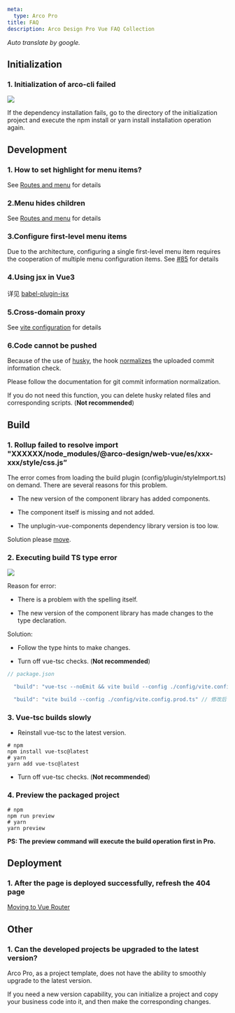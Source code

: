 ```yaml
meta:
  type: Arco Pro
title: FAQ
description: Arco Design Pro Vue FAQ Collection
```

*Auto translate by google.*

## Initialization

### 1. Initialization of arco-cli failed

![](https://p3-armor.byteimg.com/tos-cn-i-49unhts6dw/iShot_2022-05-26_16.12.14.png~tplv-49unhts6dw-image.image)

If the dependency installation fails, go to the directory of the initialization project and execute the npm install or yarn install installation operation again.

## Development

### 1. How to set highlight for menu items?
See [Routes and menu](/vue/docs/pro/routes-and-menu) for details

### 2.Menu hides children
See [Routes and menu](/vue/docs/pro/routes-and-menu) for details

### 3.Configure first-level menu items

Due to the architecture, configuring a single first-level menu item requires the cooperation of multiple menu configuration items. See [#85]([/vue/docs/pro/routes-and-menu](https://github.com/arco-design/arco-design-pro-vue/issues/85#issuecomment-1142289501)) for details

### 4.Using jsx in Vue3

详见 [babel-plugin-jsx](https://github.com/vuejs/babel-plugin-jsx)

### 5.Cross-domain proxy
See [vite configuration](https://cn.vitejs.dev/config/#server-open) for details

### 6.Code cannot be pushed

Because of the use of [husky](https://github.com/typicode/husky), the hook [normalizes](https://docs.google.com/document/d/1QrDFcIiPjSLDn3EL15IJygNPiHORgU1_OOAqWjiDU5Y/edit#heading=h.greljkmo14y0) the uploaded commit information check.

Please follow the documentation for git commit information normalization.

If you do not need this function, you can delete husky related files and corresponding scripts. (**Not recommended**)

## Build

### 1. Rollup failed to resolve import "XXXXXX/node_modules/@arco-design/web-vue/es/xxx-xxx/style/css.js”

The error comes from loading the build plugin (config/plugin/styleImport.ts) on demand. There are several reasons for this problem.

- The new version of the component library has added components.

- The component itself is missing and not added.

- The unplugin-vue-components dependency library version is too low.

Solution please [move](https://github.com/arco-design/arco-design-pro-vue/issues/71).

### 2. Executing build TS type error

![](https://p3-armor.byteimg.com/tos-cn-i-49unhts6dw/iShot_2022-05-26_17.36.59.png~tplv-49unhts6dw-image.image)

Reason for error:

- There is a problem with the spelling itself.

- The new version of the component library has made changes to the type declaration.

Solution:

- Follow the type hints to make changes.

- Turn off vue-tsc checks. (**Not recommended**)

```ts
// package.json

  "build": "vue-tsc --noEmit && vite build --config ./config/vite.config.prod.ts"  // before fixing

  "build": "vite build --config ./config/vite.config.prod.ts" // 修改后
```

### 3. Vue-tsc builds slowly

- Reinstall vue-tsc to the latest version.

```shell
# npm
npm install vue-tsc@latest
# yarn
yarn add vue-tsc@latest
```

- Turn off vue-tsc checks. (**Not recommended**)



### 4. Preview the packaged project

```shell
# npm
npm run preview
# yarn
yarn preview
```
**PS: The preview command will execute the build operation first in Pro.**

## Deployment

### 1. After the page is deployed successfully, refresh the 404 page

[Moving to Vue Router](https://router.vuejs.org/guide/essentials/history-mode.html)

## Other

### 1. Can the developed projects be upgraded to the latest version?

Arco Pro, as a project template, does not have the ability to smoothly upgrade to the latest version.

If you need a new version capability, you can initialize a project and copy your business code into it, and then make the corresponding changes.
